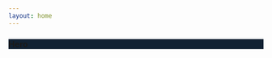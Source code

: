 ```yaml
---
layout: home
---
```


<div class="hero hero--dark" style="background-color: #123;">
  <div class="hero__content">
    <h3>Hero</h3>
  </div>
</div>